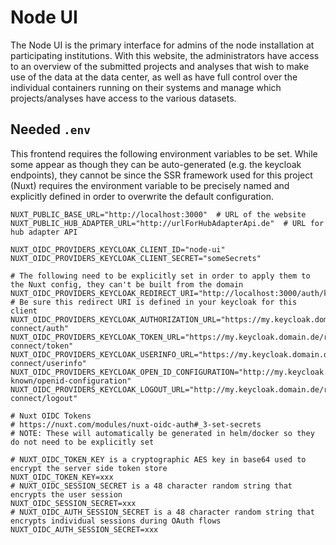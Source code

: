 # Node UI
The Node UI is the primary interface for admins of the node installation at participating institutions. With this 
website, the administrators have access to an overview of the submitted projects and analyses that wish to make use of 
the data at the data center, as well as have full control over the individual containers running on their systems and 
manage which projects/analyses have access to the various datasets.  

## Needed `.env`
This frontend requires the following environment variables to be set. While some appear as though they can be 
auto-generated (e.g. the keycloak endpoints), they cannot be since the SSR framework used for this project (Nuxt) 
requires the environment variable to be precisely named and explicitly defined in order to overwrite the 
default configuration.
```dotenv
NUXT_PUBLIC_BASE_URL="http://localhost:3000"  # URL of the website
NUXT_PUBLIC_HUB_ADAPTER_URL="http://urlForHubAdapterApi.de"  # URL for hub adapter API

NUXT_OIDC_PROVIDERS_KEYCLOAK_CLIENT_ID="node-ui"
NUXT_OIDC_PROVIDERS_KEYCLOAK_CLIENT_SECRET="someSecrets"

# The following need to be explicitly set in order to apply them to the Nuxt config, they can't be built from the domain
NUXT_OIDC_PROVIDERS_KEYCLOAK_REDIRECT_URI="http://localhost:3000/auth/keycloak/callback"  # Be sure this redirect URI is defined in your keycloak for this client
NUXT_OIDC_PROVIDERS_KEYCLOAK_AUTHORIZATION_URL="https://my.keycloak.domain.de/realms/flame/protocol/openid-connect/auth"
NUXT_OIDC_PROVIDERS_KEYCLOAK_TOKEN_URL="https://my.keycloak.domain.de/realms/flame/protocol/openid-connect/token"
NUXT_OIDC_PROVIDERS_KEYCLOAK_USERINFO_URL="https://my.keycloak.domain.de/realms/flame/protocol/openid-connect/userinfo"
NUXT_OIDC_PROVIDERS_KEYCLOAK_OPEN_ID_CONFIGURATION="http://my.keycloak.domain.de/realms/flame/.well-known/openid-configuration"
NUXT_OIDC_PROVIDERS_KEYCLOAK_LOGOUT_URL="http://my.keycloak.domain.de/realms/flame/protocol/openid-connect/logout"

# Nuxt OIDC Tokens
# https://nuxt.com/modules/nuxt-oidc-auth#_3-set-secrets
# NOTE: These will automatically be generated in helm/docker so they do not need to be explicitly set

# NUXT_OIDC_TOKEN_KEY is a cryptographic AES key in base64 used to encrypt the server side token store
NUXT_OIDC_TOKEN_KEY=xxx
# NUXT_OIDC_SESSION_SECRET is a 48 character random string that encrypts the user session
NUXT_OIDC_SESSION_SECRET=xxx
# NUXT_OIDC_AUTH_SESSION_SECRET is a 48 character random string that encrypts individual sessions during OAuth flows
NUXT_OIDC_AUTH_SESSION_SECRET=xxx
```
